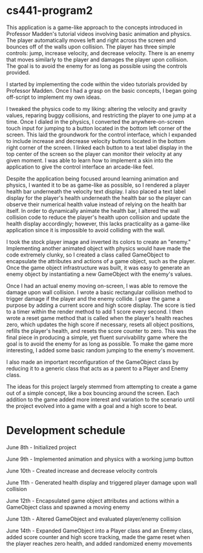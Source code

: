 # cs441-program2
This application is a game-like approach to the concepts introduced in Professor Madden's tutorial videos involving basic animation and physics. The player automatically moves left and right across the screen and bounces off of the walls upon collision. The player has three simple controls: jump, increase velocity, and decrease velocity. There is an enemy that moves similarly to the player and damages the player upon collision. The goal is to avoid the enemy for as long as possible using the controls provided. 

I started by implementing the code within the video tutorials provided by Professor Madden. Once I had a grasp on the basic concepts, I began going off-script to implement my own ideas.

I tweaked the physics code to my liking: altering the velocity and gravity values, reparing buggy collisions, and restricting the player to one jump at a time. Once I dialed in the physics, I converted the anywhere-on-screen touch input for jumping to a button located in the bottom left corner of the screen. This laid the groundwork for the control interface, which I expanded to include increase and decrease velocity buttons located in the bottom right corner of the screen. I linked each button to a text label display in the top center of the screen so the player can monitor their velocity at any given moment. I was able to learn how to implement a skin into the application to give the control interface an arcade-like feel.

Despite the application being focused around learning animation and physics, I wanted it to be as game-like as possible, so I rendered a player health bar underneath the velocity text display. I also placed a text label display for the player's health underneath the health bar so the player can observe their numerical health value instead of relying on the health bar itself. In order to dynamically animate the health bar, I altered the wall collision code to reduce the player's health upon collision and update the health display accordingly; however, this lacks practicality as a game-like application since it is impossible to avoid colliding with the wall.

I took the stock player image and inverted its colors to create an "enemy." Implementing another animated object with physics would have made the code extremely clunky, so I created a class called GameObject to encapsulate the attributes and actions of a game object, such as the player. Once the game object infrastructure was built, it was easy to generate an enemy object by instantiating a new GameObject with the enemy's values. 

Once I had an actual enemy moving on-screen, I was able to remove the damage upon wall collision. I wrote a basic rectangular collision method to trigger damage if the player and the enemy collide. I gave the game a purpose by adding a current score and high score display. The score is tied to a timer within the render method to add 1 score every second. I then wrote a reset game method that is called when the player's health reaches zero, which updates the high score if necessary, resets all object positions, refills the player's health, and resets the score counter to zero. This was the final piece in producing a simple, yet fluent survivability game where the goal is to avoid the enemy for as long as possible. To make the game more interesting, I added some basic random jumping to the enemy's movement. 

I also made an important reconfiguration of the GameObject class by reducing it to a generic class that acts as a parent to a Player and Enemy class.  

The ideas for this project largely stemmed from attempting to create a game out of a simple concept, like a box bouncing around the screen. Each addition to the game added more interest and variation to the scenario until the project evolved into a game with a goal and a high score to beat.

# Development schedule
June 8th  - Initialized project

June 9th  - Implemented animation and physics with a working jump button

June 10th - Created increase and decrease velocity controls

June 11th - Generated health display and triggered player damage upon wall collision

June 12th - Encapsulated game object attributes and actions within a GameObject class and spawned a moving enemy

June 13th - Altered GameObject and evaluated player/enemy collision

June 14th - Expanded GameObject into a Player class and an Enemy class, added score counter and high score tracking, made the game reset when the player reaches zero health, and added randomized enemy movements
